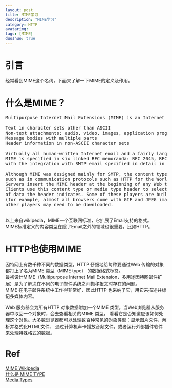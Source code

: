 ```yaml
---
layout: post
title: MIME学习
description: "MIME学习"
category: HTTP
avatarimg:
tags: [MIME]
duoshuo: true
---
```


# 引言
经常看到MIME这个名词，下面来了解一下MIME的定义及作用。

# 什么是MIME？
<pre>
Multipurpose Internet Mail Extensions (MIME) is an Internet standard that extends the format of email to support:

Text in character sets other than ASCII
Non-text attachments: audio, video, images, application programs etc.
Message bodies with multiple parts
Header information in non-ASCII character sets

Virtually all human-written Internet email and a fairly large proportion of automated email is transmitted via SMTP in MIME format.
MIME is specified in six linked RFC memoranda: RFC 2045, RFC 2046, RFC 2047, RFC 4288, RFC 4289 and RFC 2049; 
with the integration with SMTP email specified in detail in RFC 1521 and RFC 1522.

Although MIME was designed mainly for SMTP, the content types defined by MIME standards are also of importance outside of email, 
such as in communication protocols such as HTTP for the World Wide Web. 
Servers insert the MIME header at the beginning of any Web transmission. 
Clients use this content type or media type header to select an appropriate "player" application for the type 
of data the header indicates. Some of these players are built into the Web client or browser 
(for example, almost all browsers come with GIF and JPEG image players as well as the ability to handle HTML files); 
other players may need to be downloaded.

</pre>

以上来自wikipedia，MIME一个互联网标准，它扩展了Email支持的格式。  
MIME标准定义的内容类型在除了Email之外的领域也很重要，比如HTTP。

# HTTP也使用MIME
因特网上有数千种不同的数据类型，HTTP 仔细地给每种要通过Web 传输的对象都打上了名为MIME 类型（MIME type） 的数据格式标签。  
最初设计MIME（Multipurpose Internet Mail Extension，多用途因特网邮件扩展）是为了解决在不同的电子邮件系统之间搬移报文时存在的问题。  
MIME 在电子邮件系统中工作得非常好，因此HTTP 也采纳了它，用它来描述并标记多媒体内容。  

Web 服务器会为所有HTTP 对象数据附加一个MIME 类型。当Web浏览器从服务器中取回一个对象时，会去查看相关的MIME 类型，
看看它是否知道应该如何处理这个对象。大多数浏览器都可以处理数百种常见的对象类型：显示图片文件、解析并格式化HTML文件、
通过计算机声卡播放音频文件，或者运行外部插件软件来处理特殊格式的数据。

# Ref
[MIME Wikipedia](https://en.wikipedia.org/wiki/MIME)  
[什么是 MIME TYPE](http://www.cnblogs.com/jsean/articles/1610265.html)  
[Media Types](http://www.iana.org/assignments/media-types/media-types.xhtml)  

